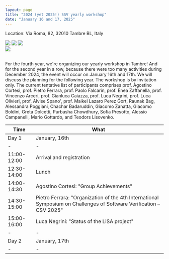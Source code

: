 ```yaml
---
layout: page
title: "2024 (yet 2025!) SSV yearly workshop"
date: "January 16 and 17, 2025"
---
```


Location: Via Roma, 82, 32010 Tambre BL, Italy
<div class="div-img-table">
  <div class="div-img-table-row">
    <img class="div-img-table-col" src="{{ site.baseurl }}/images/2024-winter-tambre-02.png"/>
    <img class="div-img-table-col" src="{{ site.baseurl }}/images/2024-winter-tambre-03.png"/>
    <img class="div-img-table-col" src="{{ site.baseurl }}/images/2024-winter-tambre-04.png"/> 
  </div>
  <div class="div-img-table-row">
    <img class="div-img-table-multicol" src="{{ site.baseurl }}/images/2024-winter-tambre-01.jpg"/>
  </div>
</div>
<br>

For the fourth year, we're organizing our yearly workshop in Tambre! And for the second year in a row, because there were too many activities during December 2024, the event will occur on January 16th and 17th. We will discuss the planning for the following year. The workshop is by invitation only. The current tentative list of participants comprises prof. Agostino Cortesi, prof. Pietro Ferrara, prof. Paolo Falcarin, prof. Enea Zaffanella, prof. Vincenzo Arceri, prof. Gianluca Caiazza, prof. Luca Negrini, prof. Luca Olivieri, prof. Alvise Spano', prof. Maikel Lazaro Perez Gort, Raunak Bag, Alessandra Poggiani, Chachar Badaruddin, Giacomo Zanatta, Giacomo Boldini, Greta Dolcetti, Purbasha Chowdhury, Sofia Presotto, Alessio Campanelli, Mario Gottardo, and Teodors Lisovenko.

| Time        | What |
| -           | - |
| Day 1       | January, 16th |
| -           | - |
| 11:00-12:00  | Arrival and registration |
| 12:30-14:00 | Lunch |
| 14:00-14:30 | Agostino Cortesi: "Group Achievements" |
| 14:30-15:00 | Pietro Ferrara: "Organization of the 4th International Symposium on Challenges of Software Verification – CSV 2025" |
| 15:00-16:00 | Luca Negrini: "Status of the LiSA project" |
| -           | - |
| Day 2       | January, 17th |
| -           | - |
